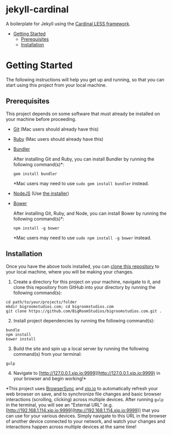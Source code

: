 # jekyll-cardinal

A boilerplate for Jekyll using the [Cardinal LESS framework](https://github.com/cbracco/cardinal).

- [Getting Started](#getting-started)
  - [Prerequisites](#prerequisites)
  - [Installation](#installation)

# Getting Started

The following instructions will help you get up and running, so that you can start using this project from your local machine.

## Prerequisites

This project depends on some software that must already be installed on your machine before proceeding.

- [Git](http://git-scm.com/book/en/v2/Getting-Started-Installing-Git) (Mac users should already have this)
- [Ruby](https://www.ruby-lang.org/en/documentation/installation/) (Mac users should already have this)
- [Bundler](http://bundler.io/)

  After installing Git and Ruby, you can install Bundler by running the following command(s)*:

  ```
  gem install bundler
  ```

  *Mac users may need to use `sudo gem install bundler` instead.

- [NodeJS](http://nodejs.org/) (Use [the installer](http://nodejs.org/download/))
- [Bower](http://bower.io/)

  After installing Git, Ruby, and Node, you can install Bower by running the following command(s)*:

  ```
  npm install -g bower
  ```

  *Mac users may need to use `sudo npm install -g bower` instead.

## Installation

Once you have the above tools installed, you can [clone this repository](http://git-scm.com/book/en/v2/Git-Basics-Getting-a-Git-Repository#Cloning-an-Existing-Repository) to your local machine, where you will be making your changes.

1. Create a directory for this project on your machine, navigate to it, and clone this repository from GitHub into your directory by running the following command(s):

  ```
  cd path/to/your/projects/folder
  mkdir bigroomstudios.com; cd bigroomstudios.com
  git clone https://github.com/BigRoomStudios/bigroomstudios.com.git .
  ```

2. Install project dependencies by running the following command(s):

  ```
  bundle
  npm install
  bower install
  ```

3. Build the site and spin up a local server by running the following command(s) from your terminal:

  ```
  gulp
  ```

4. Navigate to [http://127.0.0.1.xip.io:9999](http://127.0.0.1.xip.io:9999) in your browser and begin working!*

  *This project uses [BrowserSync](http://www.browsersync.io/) and [xip.io](http://xip.io/) to automatically refresh your web browser on save, and to synchronize file changes and basic browser interactions (scrolling, clicking) across multiple devices. After running `gulp` in the terminal, you will see an “External URL” (e.g. [http://192.168.1.114.xip.io:9999](http://192.168.1.114.xip.io:9999)) that you can use for your various devices. Simply navigate to this URL in the browser of another device connected to your network, and watch your changes and interactions happen across multiple devices at the same time!



